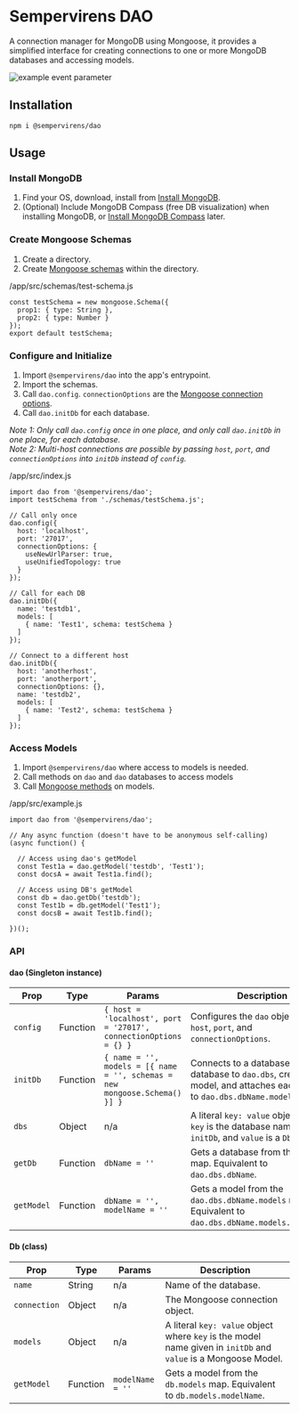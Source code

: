 # Sempervirens DAO

A connection manager for MongoDB using Mongoose, it provides a simplified interface for creating connections to one or more MongoDB databases and accessing models.

![example event parameter](https://github.com/github/docs/actions/workflows/main.yml/badge.svg?event=push)

## Installation

`npm i @sempervirens/dao`

## Usage

### Install MongoDB

1.  Find your OS, download, install from [Install MongoDB](https://www.mongodb.com/docs/manual/installation/).
2.  (Optional) Include MongoDB Compass (free DB visualization) when installing MongoDB, or [Install MongoDB Compass](https://www.mongodb.com/try/download/compass) later.

### Create Mongoose Schemas

1.  Create a directory.
2.  Create [Mongoose schemas](https://mongoosejs.com/docs/guide.html#schemas) within the directory.

/app/src/schemas/test-schema.js
```
const testSchema = new mongoose.Schema({
  prop1: { type: String },
  prop2: { type: Number }
});
export default testSchema;
```

### Configure and Initialize

1. Import `@sempervirens/dao` into the app's entrypoint.
2. Import the schemas.
3. Call `dao.config`. `connectionOptions` are the [Mongoose connection options](https://mongoosejs.com/docs/connections.html#options).
4. Call `dao.initDb` for each database.

*Note 1: Only call `dao.config` once in one place, and only call `dao.initDb` in one place, for each database.*<br>
*Note 2: Multi-host connections are possible by passing `host`, `port`, and `connectionOptions` into `initDb` instead of `config`.*

/app/src/index.js
```
import dao from '@sempervirens/dao';
import testSchema from './schemas/testSchema.js';

// Call only once
dao.config({
  host: 'localhost',
  port: '27017',
  connectionOptions: {
    useNewUrlParser: true,
    useUnifiedTopology: true
  }
});

// Call for each DB
dao.initDb({
  name: 'testdb1',
  models: [
    { name: 'Test1', schema: testSchema }
  ]
});

// Connect to a different host
dao.initDb({
  host: 'anotherhost',
  port: 'anotherport',
  connectionOptions: {},
  name: 'testdb2',
  models: [
    { name: 'Test2', schema: testSchema }
  ]
});

```

### Access Models

1. Import `@sempervirens/dao` where access to models is needed.
2. Call methods on `dao` and `dao` databases to access models
3. Call [Mongoose methods](https://mongoosejs.com/docs/models.html) on models.

/app/src/example.js
```
import dao from '@sempervirens/dao';

// Any async function (doesn't have to be anonymous self-calling)
(async function() {

  // Access using dao's getModel
  const Test1a = dao.getModel('testdb', 'Test1');
  const docsA = await Test1a.find();

  // Access using DB's getModel
  const db = dao.getDb('testdb');
  const Test1b = db.getModel('Test1');
  const docsB = await Test1b.find();

})();
```

### API

#### dao (Singleton instance)

| Prop  | Type | Params | Description
|-------|------|--------|------------
| `config` | Function | `{ host = 'localhost', port = '27017', connectionOptions = {} }` | Configures the `dao` object with `host`, `port`, and `connectionOptions`.
| `initDb` | Function | `{ name = '', models = [{ name = '', schemas = new mongoose.Schema() }] }` | Connects to a database, adds the database to `dao.dbs`, creates each model, and attaches each model to `dao.dbs.dbName.models`
| `dbs` | Object | n/a | A literal `key: value` object where `key` is the database name given in `initDb`, and `value` is a `Db` instance.
| `getDb` | Function | `dbName = ''` | Gets a database from the `dao.dbs` map. Equivalent to `dao.dbs.dbName`.
| `getModel` | Function | `dbName = '', modelName = ''` | Gets a model from the `dao.dbs.dbName.models` map. Equivalent to `dao.dbs.dbName.models.modelName`.

#### Db (class)

| Prop  | Type | Params | Description
|-------|------|--------|------------
| `name` | String | n/a | Name of the database.
| `connection` | Object | n/a | The Mongoose connection object.
| `models` | Object | n/a | A literal `key: value` object where `key` is the model name given in `initDb` and `value` is a Mongoose Model.
| `getModel` | Function | `modelName = ''` | Gets a model from the `db.models` map. Equivalent to `db.models.modelName`.
